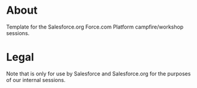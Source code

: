 # About

Template for the Salesforce.org Force.com Platform campfire/workshop sessions. 

# Legal

Note that is only for use by Salesforce and Salesforce.org for the purposes of our internal sessions.

